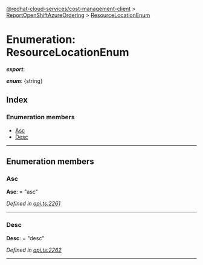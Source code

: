 [@redhat-cloud-services/cost-management-client](../README.md) > [ReportOpenShiftAzureOrdering](../modules/reportopenshiftazureordering.md) > [ResourceLocationEnum](../enums/reportopenshiftazureordering.resourcelocationenum.md)

# Enumeration: ResourceLocationEnum

*__export__*: 

*__enum__*: {string}

## Index

### Enumeration members

* [Asc](reportopenshiftazureordering.resourcelocationenum.md#asc)
* [Desc](reportopenshiftazureordering.resourcelocationenum.md#desc)

---

## Enumeration members

<a id="asc"></a>

###  Asc

**Asc**:  = "asc"

*Defined in [api.ts:2261](https://github.com/RedHatInsights/javascript-clients/blob/master/packages/cost-management/api.ts#L2261)*

___
<a id="desc"></a>

###  Desc

**Desc**:  = "desc"

*Defined in [api.ts:2262](https://github.com/RedHatInsights/javascript-clients/blob/master/packages/cost-management/api.ts#L2262)*

___


